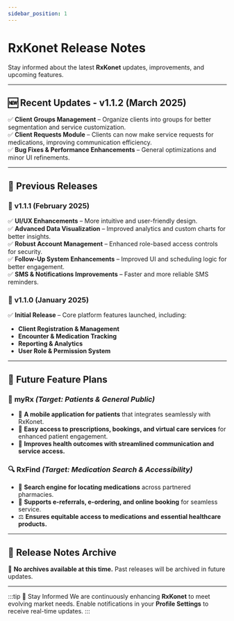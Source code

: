 ```yaml
---
sidebar_position: 1
---
```


# RxKonet Release Notes

Stay informed about the latest **RxKonet** updates, improvements, and upcoming features.

---

## 🆕 **Recent Updates - v1.1.2 (March 2025)**

✅ **Client Groups Management** – Organize clients into groups for better segmentation and service customization.  
✅ **Client Requests Module** – Clients can now make service requests for medications, improving communication efficiency.  
✅ **Bug Fixes & Performance Enhancements** – General optimizations and minor UI refinements.

---

## 🔄 **Previous Releases**

### 📌 **v1.1.1 (February 2025)**

✅ **UI/UX Enhancements** – More intuitive and user-friendly design.  
✅ **Advanced Data Visualization** – Improved analytics and custom charts for better insights.  
✅ **Robust Account Management** – Enhanced role-based access controls for security.  
✅ **Follow-Up System Enhancements** – Improved UI and scheduling logic for better engagement.  
✅ **SMS & Notifications Improvements** – Faster and more reliable SMS reminders.

### 📌 **v1.1.0 (January 2025)**

✅ **Initial Release** – Core platform features launched, including:

- **Client Registration & Management**
- **Encounter & Medication Tracking**
- **Reporting & Analytics**
- **User Role & Permission System**

---

## 🔮 **Future Feature Plans**

### 📱 **myRx** _(Target: Patients & General Public)_

- 📌 **A mobile application for patients** that integrates seamlessly with RxKonet.
- 💊 **Easy access to prescriptions, bookings, and virtual care services** for enhanced patient engagement.
- 🏥 **Improves health outcomes with streamlined communication and service access.**

### 🔍 **RxFind** _(Target: Medication Search & Accessibility)_

- 🏥 **Search engine for locating medications** across partnered pharmacies.
- 🔗 **Supports e-referrals, e-ordering, and online booking** for seamless service.
- ⚖️ **Ensures equitable access to medications and essential healthcare products.**

---

## 📂 **Release Notes Archive**

📌 **No archives available at this time.** Past releases will be archived in future updates.

---

:::tip 🔔 Stay Informed
We are continuously enhancing **RxKonet** to meet evolving market needs. Enable notifications in your **Profile Settings** to receive real-time updates.
:::
